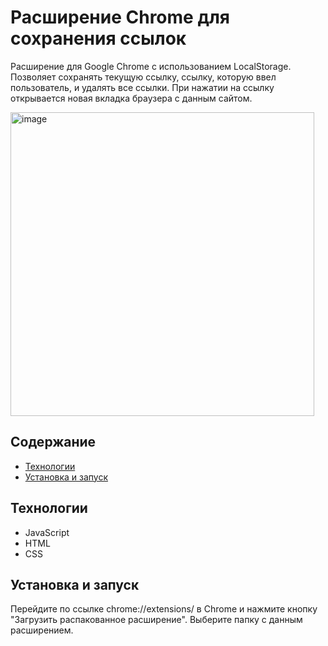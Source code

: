 # Расширение Chrome для сохранения ссылок

Расширение для Google Chrome с использованием LocalStorage. Позволяет сохранять текущую ссылку, ссылку, которую ввел пользователь, и удалять все ссылки. При нажатии на ссылку открывается новая вкладка браузера с данным сайтом.

<img width="486" alt="image" src="https://github.com/nastyakrlv/chrome-extension/assets/112975832/b3758e61-ce95-41a0-8920-ad86d46ee1c4">


## Содержание

- [Технологии](#технологии)
- [Установка и запуск](#установка-и-запуск)

## Технологии

- JavaScript
- HTML
- CSS

## Установка и запуск

Перейдите по ссылке chrome://extensions/ в Chrome и нажмите кнопку "Загрузить распакованное расширение". Выберите папку с данным расширением. 
